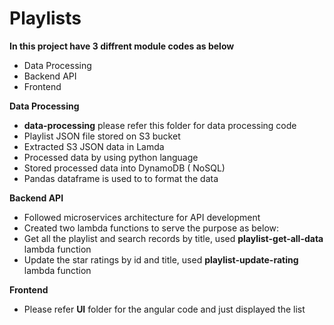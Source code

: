 # Playlists
**In this project have 3 diffrent module codes as below**
  * Data Processing
  * Backend API
  * Frontend
 
 **Data Processing**
  - **data-processing** please refer this folder for data processing code
  - Playlist JSON file stored on S3 bucket
  - Extracted S3 JSON data in Lamda
  - Processed data by using python language
  - Stored processed data into DynamoDB ( NoSQL)
  - Pandas dataframe is used to to format the data
  
 **Backend API**
  - Followed microservices architecture for API development
  - Created two lambda functions to serve the purpose as below:
  - Get all the playlist and search records by title, used **playlist-get-all-data** lambda function
  - Update the star ratings by id and title, used **playlist-update-rating** lambda function 
    
 **Frontend**
  - Please refer **UI** folder for the angular code and just displayed the list 
